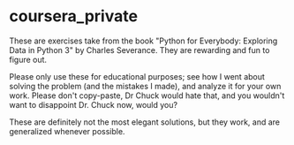 # coursera_private

These are exercises take from the book "Python for Everybody: Exploring Data in Python 3" by Charles Severance. They are rewarding and fun to figure out.

Please only use these for educational purposes; see how I went about solving the problem (and the mistakes I made), and analyze it for your own work. Please don't copy-paste, Dr Chuck would hate that, and you wouldn't want to disappoint Dr. Chuck now, would you?

These are definitely not the most elegant solutions, but they work, and are generalized whenever possible.

